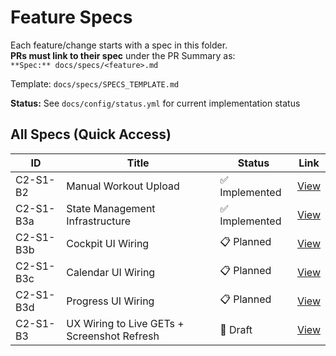 # Feature Specs

Each feature/change starts with a spec in this folder.  
**PRs must link to their spec** under the PR Summary as:  
`**Spec:** docs/specs/<feature>.md`

Template: `docs/specs/SPECS_TEMPLATE.md`

**Status:** See `docs/config/status.yml` for current implementation status

## All Specs (Quick Access)
| ID | Title | Status | Link |
|----|-------|--------|------|
| C2-S1-B2 | Manual Workout Upload | ✅ Implemented | [View](C2-S1-B2-manual-upload.md) |
| C2-S1-B3a | State Management Infrastructure | ✅ Implemented | [View](C2-S1-B3a.md) |
| C2-S1-B3b | Cockpit UI Wiring | 📋 Planned | [View](C2-S1-B3b.md) |
| C2-S1-B3c | Calendar UI Wiring | 📋 Planned | [View](C2-S1-B3c.md) |
| C2-S1-B3d | Progress UI Wiring | 📋 Planned | [View](C2-S1-B3d.md) |
| C2-S1-B3 | UX Wiring to Live GETs + Screenshot Refresh | 📝 Draft | [View](C2-S1-B3.md) |
